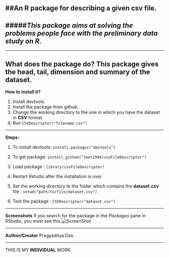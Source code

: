 ##An R package for describing a given csv file.
---
#####*This package aims at solving the problems people face with the preliminary data study on R.*
---
---

**What does the package do?**
This package gives the head, tail, dimension and summary of the dataset.
---
**How to install it?**
1. Install devtools.
2. Install the package from github.
3. Change the working directory to the one in which you have the dataset in **CSV** format.
4. Run `CSVDescriptor("filename.csv")`
---
**Steps:**
1. To install devtools: `install.packages("devtools")`

2. To get package: `install_github("Jeet1994/csvFileDescriptor")`

3. Load package : `library(csvFileDescriptor)`

4. Restart Rstudio after the installation is over.

5. Set the working directory to the folder which contains the **dataset.csv**
file : `setwd("path/to/file/dataset.csv")`

6. Test the package : `CSVDescriptor("dataset.csv")`

---

**Screenshots**
If you search for the package in the *Packages* pane in RStudio, you must see this
![ScreenShot](http://i.imgur.com/8f2QJUy.png )

---

**Author/Creator**
Pragyaditya Das.

---

THIS IS MY **INDIVIDUAL** WORK. 
